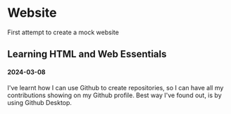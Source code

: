 # Website
 First attempt to create a mock website

 ## Learning HTML and Web Essentials
 
#### 2024-03-08

I've learnt how I can use Github to create repositories, so I can have all my contributions showing on my Github profile.
Best way I've found out, is by using Github Desktop.